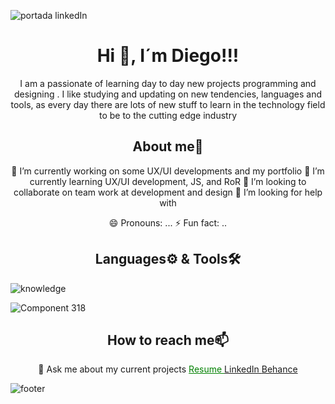 ![portada linkedIn](https://github.com/DIGORACCOON4279/DIGORACCOON4279/assets/88150970/7b89ca38-4816-4c8e-89d8-b183614af8f0)

<di aling="center">
    <h1 align="center">Hi 👋, I´m Diego!!!</h1>

 <p align="center">I am a passionate of learning day to day new projects programming and designing . I like studying and updating on new tendencies, languages and tools, as every day there are lots of new stuff to learn in the technology field to be to the cutting edge industry</p>
</di>
    
<div align="center">
    <h2>About me🚀</h2>

🔭 I’m currently working on some UX/UI developments and my portfolio
🌱 I’m currently learning UX/UI development, JS, and RoR
👯 I’m looking to collaborate on team work at development and design
🤔 I’m looking for help with 

😄 Pronouns: ...
⚡ Fun fact: ..
    </div>

<h2 align="center">Languages⚙ & Tools🛠</h2>

![knowledge](https://github.com/DIGORACCOON4279/DIGORACCOON4279/assets/88150970/cbbb2a0b-e602-4173-a6be-eca7d52124b6)

![Component 318](https://github.com/DIGORACCOON4279/DIGORACCOON4279/assets/88150970/bdbccc56-966a-43f5-ad94-3493a4163211)

<div align="center">
    <h2>How to reach me📫</h2>
    💬 Ask me about my current projects
        <a style="color:green;" href="https://www.canva.com/design/DAEsDw2MN44/Qz8u92eqiV8Tdmnq5npKqg/view?website#1:resume-english">
            Resume
        </a>
        <a href="https://www.linkedin.com/in/diegomarinmora/">
            LinkedIn
        </a>
        <a href="https://www.behance.net/diegomarin21">
            Behance
         </a>
</div>


![footer](https://github.com/DIGORACCOON4279/DIGORACCOON4279/assets/88150970/7f8b5ae3-5a13-414d-a38e-d06eaafaff63)
